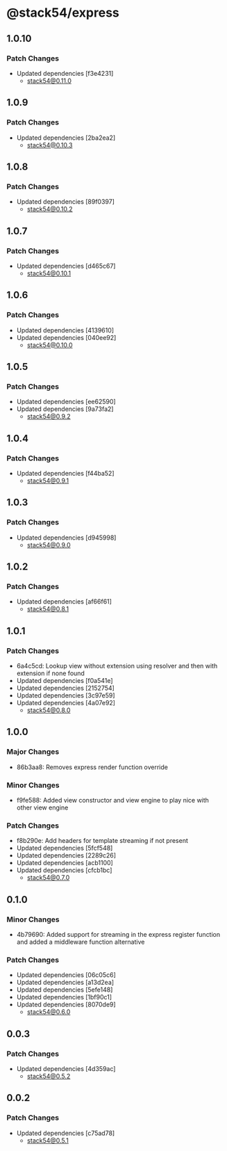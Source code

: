 # @stack54/express

## 1.0.10

### Patch Changes

- Updated dependencies [f3e4231]
  - stack54@0.11.0

## 1.0.9

### Patch Changes

- Updated dependencies [2ba2ea2]
  - stack54@0.10.3

## 1.0.8

### Patch Changes

- Updated dependencies [89f0397]
  - stack54@0.10.2

## 1.0.7

### Patch Changes

- Updated dependencies [d465c67]
  - stack54@0.10.1

## 1.0.6

### Patch Changes

- Updated dependencies [4139610]
- Updated dependencies [040ee92]
  - stack54@0.10.0

## 1.0.5

### Patch Changes

- Updated dependencies [ee62590]
- Updated dependencies [9a73fa2]
  - stack54@0.9.2

## 1.0.4

### Patch Changes

- Updated dependencies [f44ba52]
  - stack54@0.9.1

## 1.0.3

### Patch Changes

- Updated dependencies [d945998]
  - stack54@0.9.0

## 1.0.2

### Patch Changes

- Updated dependencies [af66f61]
  - stack54@0.8.1

## 1.0.1

### Patch Changes

- 6a4c5cd: Lookup view without extension using resolver and then with extension if none found
- Updated dependencies [f0a541e]
- Updated dependencies [2152754]
- Updated dependencies [3c97e59]
- Updated dependencies [4a07e92]
  - stack54@0.8.0

## 1.0.0

### Major Changes

- 86b3aa8: Removes express render function override

### Minor Changes

- f9fe588: Added view constructor and view engine to play nice with other view engine

### Patch Changes

- f8b290e: Add headers for template streaming if not present
- Updated dependencies [5fcf548]
- Updated dependencies [2289c26]
- Updated dependencies [acb1100]
- Updated dependencies [cfcb1bc]
  - stack54@0.7.0

## 0.1.0

### Minor Changes

- 4b79690: Added support for streaming in the express register function and added a middleware function alternative

### Patch Changes

- Updated dependencies [06c05c6]
- Updated dependencies [a13d2ea]
- Updated dependencies [5efe148]
- Updated dependencies [1bf90c1]
- Updated dependencies [8070de9]
  - stack54@0.6.0

## 0.0.3

### Patch Changes

- Updated dependencies [4d359ac]
  - stack54@0.5.2

## 0.0.2

### Patch Changes

- Updated dependencies [c75ad78]
  - stack54@0.5.1
